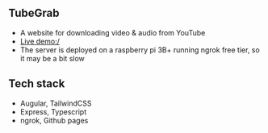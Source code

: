 ## TubeGrab

- A website for downloading video & audio from YouTube
- [Live demo:/](https://tube-grab.onrender.com/)
- The server is deployed on a raspberry pi 3B+ running ngrok free tier, so it may be a bit slow

## Tech stack

- Augular, TailwindCSS
- Express, Typescript
- ngrok, Github pages
